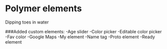 # Polymer elements

Dipping toes in water

###Added custom elements:
-Age slider
-Color picker
-Editable color picker
-Fav color
-Google Maps
-My element
-Name tag
-Proto element
-Ready element